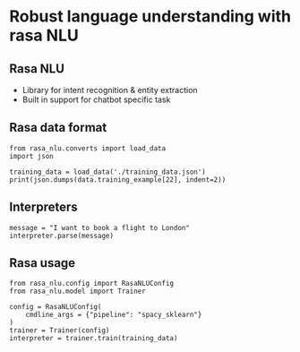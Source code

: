 # Robust language understanding with rasa NLU

## Rasa NLU

- Library for intent recognition & entity extraction
- Built in support for chatbot specific task

## Rasa data format

```
from rasa_nlu.converts import load_data
import json

training_data = load_data('./training_data.json')
print(json.dumps(data.training_example[22], indent=2))
```

## Interpreters

```
message = "I want to book a flight to London"
interpreter.parse(message)
```

## Rasa usage

```
from rasa_nlu.config import RasaNLUConfig
from rasa_nlu.model import Trainer

config = RasaNLUConfig(
    cmdline_args = {"pipeline": "spacy_sklearn"}
)
trainer = Trainer(config)
interpreter = trainer.train(training_data)
```
